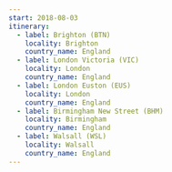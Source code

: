 ```yaml
---
start: 2018-08-03
itinerary:
  - label: Brighton (BTN)
    locality: Brighton
    country_name: England
  - label: London Victoria (VIC)
    locality: London
    country_name: England
  - label: London Euston (EUS)
    locality: London
    country_name: England
  - label: Birmingham New Street (BHM)
    locality: Birmingham
    country_name: England
  - label: Walsall (WSL)
    locality: Walsall
    country_name: England
---
```

